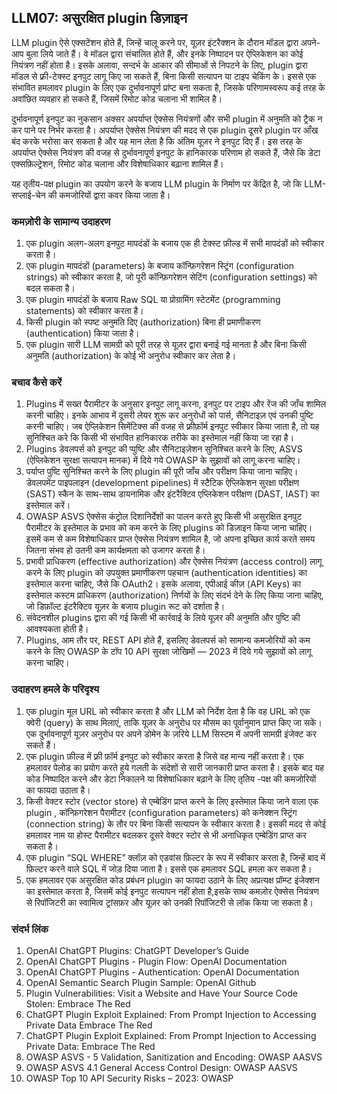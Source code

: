 ## LLM07: असुरक्षित plugin डिज़ाइन
LLM plugin  ऐसे एक्सटेंशन होते हैं, जिन्हें चालू करने पर, यूज़र इंटरैक्शन के दौरान मॉडल द्वारा अपने-आप बुला लिये जाते हैं। वे मॉडल द्वारा संचालित होते हैं, और इनके  निष्पादन पर ऐप्लिकेशन का कोई नियंत्रण नहीं होता है। इसके अलावा, सन्दर्भ के आकार की सीमाओं से निपटने के लिए, plugin द्वारा मॉडल से फ़्री-टेक्स्ट इनपुट लागू किए जा सकते हैं, बिना किसी सत्यापन या टाइप चेकिंग के। इससे एक संभावित हमलावर plugin के लिए एक दुर्भावनापूर्ण प्रांप्ट बना सकता है, जिसके परिणामस्वरूप कई तरह के अवांछित व्यवहार हो सकते हैं, जिसमें रिमोट कोड चलाना भी शामिल है।

दुर्भावनापूर्ण इनपुट का नुकसान अक्सर अपर्याप्त ऐक्सेस नियंत्रणों और सभी plugin में अनुमति को ट्रैक न कर पाने पर निर्भर करता है। अपर्याप्त ऐक्सेस नियंत्रण की मदद से एक plugin  दूसरे plugin पर आँख बंद करके भरोसा कर सकता है और यह मान लेता है कि अंतिम यूज़र ने इनपुट दिए हैं। इस तरह के अपर्याप्त ऐक्सेस नियंत्रण की वजह से दुर्भावनापूर्ण इनपुट के हानिकारक परिणाम हो सकते हैं, जैसे कि डेटा एक्सफ़िल्ट्रेशन, रिमोट कोड चलाना और विशेषाधिकार बढ़ाना शामिल हैं।

यह तृतीय-पक्ष plugin का उपयोग करने के बजाय LLM plugin के निर्माण पर केंद्रित है, जो कि LLM-सप्लाई-चेन की कमजोरियों द्वारा कवर किया जाता है।

### कमज़ोरी के सामान्य उदाहरण
1. एक plugin अलग-अलग इनपुट मापदंडों के बजाय एक ही टेक्स्ट फ़ील्ड में सभी मापदंडों को स्वीकार करता है।
2. एक plugin मापदंडों (parameters) के बजाय कॉन्फ़िगरेशन स्ट्रिंग (configuration strings) को स्वीकार करता है, जो पूरी कॉन्फ़िगरेशन सेटिंग (configuration settings) को बदल सकता है।
3. एक plugin  मापदंडों के बजाय Raw SQL या प्रोग्रामिंग स्टेटमेंट (programming statements) को स्वीकार करता है।
4. किसी plugin  को स्पष्ट अनुमति दिए (authorization) बिना ही प्रमाणीकरण (authentication) किया जाता है।
5. एक plugin सारी LLM सामग्री को पूरी तरह से यूज़र द्वारा बनाई गई मानता है और बिना किसी अनुमति (authorization) के कोई भी अनुरोध स्वीकार कर लेता है।

### बचाव कैसे करें

1. Plugins में सख्त पैरामीटर के अनुसार इनपुट लागू करना, इनपुट पर टाइप और रेंज की जाँच शामिल करनी चाहिए। इनके आभाव में दूसरी लेयर शुरू कर अनुरोधों को पार्स, सैनिटाइज़ एवं उनकी पुष्टि करनी चाहिए। जब ऐप्लिकेशन सिमेंटिक्स की वजह से फ़्रीफ़ॉर्म इनपुट स्वीकार किया जाता है, तो यह सुनिश्चित करे कि किसी भी संभावित हानिकारक तरीके का इस्तेमाल नहीं किया जा रहा है।
2. Plugins डेवलपर्स को इनपुट की प्पुष्टि और सैनिटाइज़ेशन सुनिश्चित करने के लिए, ASVS (ऐप्लिकेशन सुरक्षा सत्यापन मानक) में दिये गये OWASP के सुझावों को लागू करना चाहिए।
3. पर्याप्त पुष्टि सुनिश्चित करने के लिए plugin  की पूरी जाँच और परीक्षण किया जाना चाहिए। डेवलपमेंट पाइपलाइन (development pipelines) में स्टैटिक ऐप्लिकेशन सुरक्षा परीक्षण (SAST) स्कैन के साथ-साथ डायनामिक और इंटरैक्टिव एप्लिकेशन परीक्षण (DAST, IAST) का इस्तेमाल करें।
4. OWASP ASVS ऐक्सेस कंट्रोल दिशानिर्देशों का पालन करते हुए किसी भी असुरक्षित इनपुट पैरामीटर के इस्तेमाल के प्रभाव को कम करने के लिए plugins को डिज़ाइन किया जाना चाहिए। इसमें कम से कम विशेषाधिकार प्राप्त ऐक्सेस नियंत्रण शामिल है, जो अपना इच्छित कार्य करते समय जितना संभव हो उतनी कम कार्यक्षमता को उजागर करता है।
5. प्रभावी प्राधिकरण (effective authorization) और ऐक्सेस नियंत्रण (access control)  लागू करने के लिए plugin को उपयुक्त प्रमाणीकरण पहचान (authentication identities) का इस्तेमाल करना चाहिए, जैसे कि OAuth2। इसके अलावा, एपीआई कीज़ (API Keys) का इस्तेमाल कस्टम प्राधिकरण (authorization) निर्णयों के लिए संदर्भ देने के लिए किया जाना चाहिए, जो डिफ़ॉल्ट इंटरैक्टिव यूज़र के बजाय plugin  रूट को दर्शाता है।
6. संवेदनशील plugins  द्वारा की गई किसी भी कार्रवाई के लिये यूज़र की अनुमति और पुष्टि की आवश्यकता होती है।
7. Plugins, आम तौर पर, REST API होते हैं, इसलिए डेवलपर्स को सामान्य कमजोरियों को कम करने के लिए OWASP के टॉप 10 API सुरक्षा जोखिमों — 2023 में दिये गये सुझावों को लागू करना चाहिए।

### उदाहरण हमले के परिदृश्य

1. एक plugin  मूल URL को स्वीकार करता है और LLM को निर्देश देता है कि वह URL को एक क्वेरी (query) के साथ मिलाएं, ताकि यूज़र के अनुरोध पर मौसम का  पूर्वानुमान प्राप्त किए जा सकें। एक दुर्भावनापूर्ण यूज़र अनुरोध पर अपने डोमेन के ज़रिये LLM सिस्टम में अपनी सामग्री इंजेक्ट कर सकते हैं।
2. एक plugin फ़ील्ड में फ़्री फ़ॉर्म इनपुट को स्वीकार करता है जिसे वह मान्य नहीं करता है। एक हमलावर पेलोड का प्रयोग करते हुये गलती के संदेशों से सारी जानकारी प्राप्त करता है। इसके बाद यह कोड निष्पादित करने और डेटा निकालने या विशेषाधिकार बढ़ाने के लिए तृतिय -पक्ष की कमजोरियों का फायदा उठाता है।
3. किसी वेक्टर स्टोर (vector store) से एम्बेडिंग प्राप्त करने के लिए इस्तेमाल किया जाने वाला एक plugin , कॉन्फ़िगरेशन पैरामीटर (configuration parameters) को कनेक्शन स्ट्रिंग (connection string) के तौर पर बिना किसी सत्यापन के स्वीकार करता है। इसकी मदद से कोई हमलावर नाम या होस्ट पैरामीटर बदलकर दूसरे वेक्टर स्टोर से भी अनाधिकृत एम्बेडिंग प्राप्त कर  सकता है।
4. एक plugin  “SQL WHERE” क्लॉज़ को एडवांस फ़िल्टर के रूप में स्वीकार करता है, जिन्हें बाद में फ़िल्टर करने वाले SQL में जोड़ दिया जाता है। इससे एक हमलावर SQL हमला कर सकता है।
5. एक हमलावर एक असुरक्षित कोड प्रबंधन plugin का फायदा उठाने के लिए अप्रत्यक्ष प्रॉम्प्ट इंजेक्शन का इस्तेमाल करता है, जिसमें कोई इनपुट सत्यापन नहीं होता है,इसके साथ कमज़ोर ऐक्सेस नियंत्रण से रिपॉजिटरी का स्वामित्व ट्रांसफ़र और यूज़र को उनकी रिपॉजिटरी से लॉक किया जा सकता है।

### संदर्भ लिंक

1. OpenAI ChatGPT Plugins: ChatGPT Developer’s Guide
2. OpenAI ChatGPT Plugins - Plugin Flow: OpenAI Documentation
3. OpenAI ChatGPT Plugins - Authentication: OpenAI Documentation
4. OpenAI Semantic Search Plugin Sample: OpenAI Github
5. Plugin Vulnerabilities: Visit a Website and Have Your Source Code Stolen: Embrace The Red
6. ChatGPT Plugin Exploit Explained: From Prompt Injection to Accessing Private Data Embrace The Red
7. ChatGPT Plugin Exploit Explained: From Prompt Injection to Accessing Private Data: Embrace The Red
8. OWASP ASVS - 5 Validation, Sanitization and Encoding: OWASP AASVS
9. OWASP ASVS 4.1 General Access Control Design: OWASP AASVS
10. OWASP Top 10 API Security Risks – 2023: OWASP
